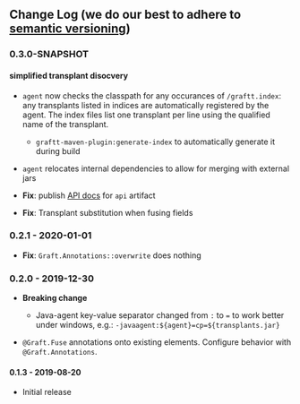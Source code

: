 ## Change Log (we do our best to adhere to [semantic versioning](http://semver.org/))

### 0.3.0-SNAPSHOT

#### simplified transplant disocvery
- `agent` now checks the classpath for any occurances of `/graftt.index`: any transplants
  listed in indices are automatically registered by the agent. The index files list one
  transplant per line using the qualified name of the transplant.
  - `graftt-maven-plugin:generate-index` to automatically generate it during build

- `agent` relocates internal dependencies to allow for merging with external jars 
- **Fix**: publish [API docs] for `api` artifact
- **Fix**: Transplant substitution when fusing fields 

 [API docs]: https://www.javadoc.io/doc/net.onedaybeard.graftt/api/latest/index.html 


### 0.2.1 - 2020-01-01

- **Fix**: `Graft.Annotations::overwrite` does nothing
 

### 0.2.0 - 2019-12-30

- **Breaking change**
  - Java-agent key-value separator changed from `:` to `=` to work better
    under windows, e.g.: `-javaagent:${agent}=cp=${transplants.jar}`

- `@Graft.Fuse` annotations onto existing elements. Configure behavior
   with `@Graft.Annotations`. 

#### 0.1.3 - 2019-08-20

- Initial release
